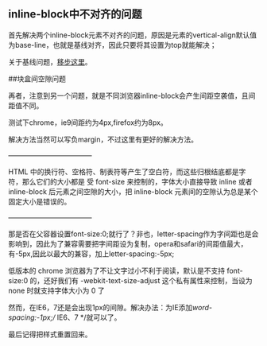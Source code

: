 ## inline-block中不对齐的问题

首先解决两个inline-block元素不对齐的问题，原因是元素的vertical-align默认值为base-line，也就是基线对齐，因此只要将其设置为top就能解决；

关于基线问题，[移步这里](/基线.md)。

##块盒间空隙问题

再者，注意到另一个问题，就是不同浏览器inline-block会产生间距空袭值，且间距值不同。

测试下chrome，ie9间距约为4px,firefox约为8px。

解决方法当然可以写负margin，不过这里有更好的解决方法。

————————————

HTML 中的换行符、空格符、制表符等产生了空白符，而这些归根结底都是字符，那么它们的大小都是 受 font-size 来控制的，字体大小直接导致 inline 或者 inline-block 后元素之间空隙的大小，把 inline-block 元素间的空隙认为总是某个固定大小是错误的。

————————————

那是否在父容器设置font-size:0;就行了？非也，letter-spacing作为字间距也是会影响到，因此为了兼容需要把字间距设为复制，opera和safari的间距值最大，有-5px,因此以最大的兼容，加上letter-spacing:-5px;

低版本的 chrome 浏览器为了不让文字过小不利于阅读，默认是不支持 font-size:0 的，还好我们有 -webkit-text-size-adjust 这个私有属性来控制，当设为 none 时就支持字体大小为 0 了

然而，在IE6，7还是会出现1px的间隙。解决办法：为IE添加*word-spacing:-1px;/* IE6、7 */就可以了。

最后记得把样式重置回来。